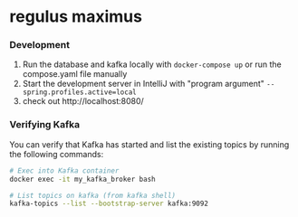 # regulus maximus

### Development

1. Run the database and kafka locally with `docker-compose up` or run the compose.yaml file manually
2. Start the development server in IntelliJ with "program argument" `--spring.profiles.active=local`
3. check out http://localhost:8080/

### Verifying Kafka
You can verify that Kafka has started and list the existing topics by running the following commands:

```bash
# Exec into Kafka container
docker exec -it my_kafka_broker bash

# List topics on kafka (from kafka shell)
kafka-topics --list --bootstrap-server kafka:9092
```

